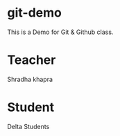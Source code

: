 # git-demo
This is a Demo for Git &amp; Github class.


# Teacher
Shradha khapra

# Student
Delta Students